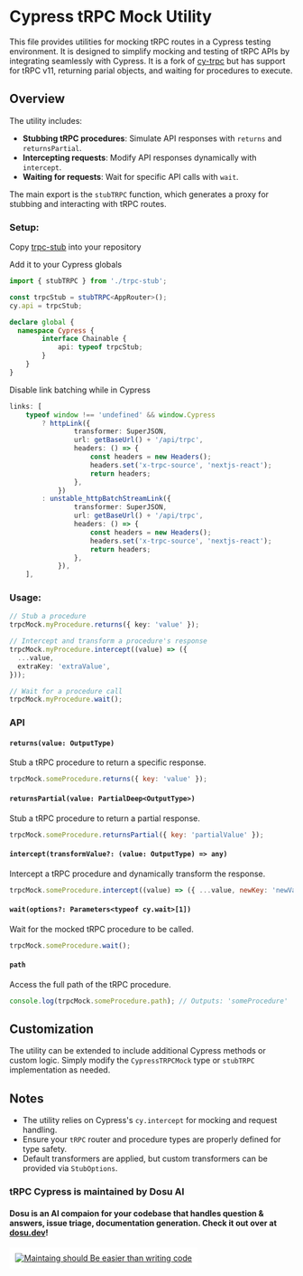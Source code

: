# Cypress tRPC Mock Utility

This file provides utilities for mocking tRPC routes in a Cypress testing environment. It is designed to simplify mocking and testing of tRPC APIs by integrating seamlessly with Cypress. It is a fork of [cy-trpc](https://github.com/varugasu/cy-trpc) but has support for tRPC v11, returning parial objects, and waiting for procedures to execute.

## Overview

The utility includes:
- **Stubbing tRPC procedures**: Simulate API responses with `returns` and `returnsPartial`.
- **Intercepting requests**: Modify API responses dynamically with `intercept`.
- **Waiting for requests**: Wait for specific API calls with `wait`.

The main export is the `stubTRPC` function, which generates a proxy for stubbing and interacting with tRPC routes.

### Setup:

Copy [trpc-stub](https://github.com/dosu-ai/trpc-cypress/blob/main/trpc-stub.ts) into your repository

Add it to your Cypress globals
```ts
import { stubTRPC } from './trpc-stub';

const trpcStub = stubTRPC<AppRouter>();
cy.api = trpcStub;

declare global {
  namespace Cypress {
		interface Chainable {
			api: typeof trpcStub;
		}
	}
}
```

Disable link batching while in Cypress
```ts
links: [
	typeof window !== 'undefined' && window.Cypress
		? httpLink({
				transformer: SuperJSON,
				url: getBaseUrl() + '/api/trpc',
				headers: () => {
					const headers = new Headers();
					headers.set('x-trpc-source', 'nextjs-react');
					return headers;
				},
			})
		: unstable_httpBatchStreamLink({
				transformer: SuperJSON,
				url: getBaseUrl() + '/api/trpc',
				headers: () => {
					const headers = new Headers();
					headers.set('x-trpc-source', 'nextjs-react');
					return headers;
				},
			}),
	],
```

### Usage:
```ts
// Stub a procedure
trpcMock.myProcedure.returns({ key: 'value' });

// Intercept and transform a procedure's response
trpcMock.myProcedure.intercept((value) => ({
  ...value,
  extraKey: 'extraValue',
}));

// Wait for a procedure call
trpcMock.myProcedure.wait();
```

### API

#### `returns(value: OutputType)`

Stub a tRPC procedure to return a specific response.

```js
trpcMock.someProcedure.returns({ key: 'value' });
```

#### `returnsPartial(value: PartialDeep<OutputType>)`

Stub a tRPC procedure to return a partial response.

```js
trpcMock.someProcedure.returnsPartial({ key: 'partialValue' });
```

#### `intercept(transformValue?: (value: OutputType) => any)`

Intercept a tRPC procedure and dynamically transform the response.

```js
trpcMock.someProcedure.intercept((value) => ({ ...value, newKey: 'newValue' }));
```

#### `wait(options?: Parameters<typeof cy.wait>[1])`

Wait for the mocked tRPC procedure to be called.

```js
trpcMock.someProcedure.wait();
```

#### `path`

Access the full path of the tRPC procedure.

```js
console.log(trpcMock.someProcedure.path); // Outputs: 'someProcedure'
```

## Customization

The utility can be extended to include additional Cypress methods or custom logic. Simply modify the `CypressTRPCMock` type or `stubTRPC` implementation as needed.

## Notes

- The utility relies on Cypress's `cy.intercept` for mocking and request handling.
- Ensure your `tRPC` router and procedure types are properly defined for type safety.
- Default transformers are applied, but custom transformers can be provided via `StubOptions`.

### tRPC Cypress is maintained by Dosu AI 

#### Dosu is an AI compaion for your codebase that handles question & answers, issue triage, documentation generation. Check it out over at [dosu.dev](https://dosu.dev/?ref=trpc-cypress)!

<a href='https://dosu.dev/?ref=trpc-cypress' style="background: white; display: inline-block; padding: 10px;">
  <img src="https://dosu.dev/maintaining-should-be-easier.jpg" alt="Maintaing should Be easier than writing code" />
</a>
